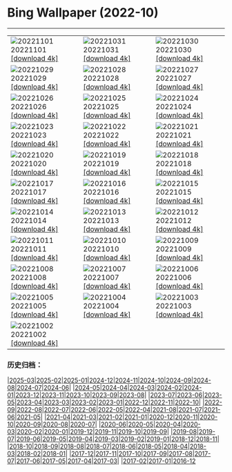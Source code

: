 # Bing Wallpaper (2022-10)
**************

<table><tr><td><img src="https://www.bing.com/th?id=OHR.SmilingPunpkins2022_ZH-CN6763384812_1920x1080.jpg" alt="20221101"> 20221101 <a href="https://www.bing.com/th?id=OHR.SmilingPunpkins2022_ZH-CN6763384812_UHD.jpg">[download 4k]</a></td><td><img src="https://www.bing.com/th?id=OHR.WychwoodForest_ZH-CN6560180288_1920x1080.jpg" alt="20221031"> 20221031 <a href="https://www.bing.com/th?id=OHR.WychwoodForest_ZH-CN6560180288_UHD.jpg">[download 4k]</a></td><td><img src="https://www.bing.com/th?id=OHR.SealRiver_ZH-CN6334858649_1920x1080.jpg" alt="20221030"> 20221030 <a href="https://www.bing.com/th?id=OHR.SealRiver_ZH-CN6334858649_UHD.jpg">[download 4k]</a></td></tr><tr><td><img src="https://www.bing.com/th?id=OHR.SeaAngel_ZH-CN6176844066_1920x1080.jpg" alt="20221029"> 20221029 <a href="https://www.bing.com/th?id=OHR.SeaAngel_ZH-CN6176844066_UHD.jpg">[download 4k]</a></td><td><img src="https://www.bing.com/th?id=OHR.FrankensteinFriday_ZH-CN5814917673_1920x1080.jpg" alt="20221028"> 20221028 <a href="https://www.bing.com/th?id=OHR.FrankensteinFriday_ZH-CN5814917673_UHD.jpg">[download 4k]</a></td><td><img src="https://www.bing.com/th?id=OHR.BridgeofSighs_ZH-CN5414607871_1920x1080.jpg" alt="20221027"> 20221027 <a href="https://www.bing.com/th?id=OHR.BridgeofSighs_ZH-CN5414607871_UHD.jpg">[download 4k]</a></td></tr><tr><td><img src="https://www.bing.com/th?id=OHR.BrockenSpecter_ZH-CN5278743909_1920x1080.jpg" alt="20221026"> 20221026 <a href="https://www.bing.com/th?id=OHR.BrockenSpecter_ZH-CN5278743909_UHD.jpg">[download 4k]</a></td><td><img src="https://www.bing.com/th?id=OHR.OrcusMouth_ZH-CN7303142999_1920x1080.jpg" alt="20221025"> 20221025 <a href="https://www.bing.com/th?id=OHR.OrcusMouth_ZH-CN7303142999_UHD.jpg">[download 4k]</a></td><td><img src="https://www.bing.com/th?id=OHR.MarienburgZell_ZH-CN4562312386_1920x1080.jpg" alt="20221024"> 20221024 <a href="https://www.bing.com/th?id=OHR.MarienburgZell_ZH-CN4562312386_UHD.jpg">[download 4k]</a></td></tr><tr><td><img src="https://www.bing.com/th?id=OHR.Knobbelzwaan_ZH-CN4850245302_1920x1080.jpg" alt="20221023"> 20221023 <a href="https://www.bing.com/th?id=OHR.Knobbelzwaan_ZH-CN4850245302_UHD.jpg">[download 4k]</a></td><td><img src="https://www.bing.com/th?id=OHR.KarstMountains_ZH-CN4719178982_1920x1080.jpg" alt="20221022"> 20221022 <a href="https://www.bing.com/th?id=OHR.KarstMountains_ZH-CN4719178982_UHD.jpg">[download 4k]</a></td><td><img src="https://www.bing.com/th?id=OHR.GeorgiaCypress_ZH-CN3705257154_1920x1080.jpg" alt="20221021"> 20221021 <a href="https://www.bing.com/th?id=OHR.GeorgiaCypress_ZH-CN3705257154_UHD.jpg">[download 4k]</a></td></tr><tr><td><img src="https://www.bing.com/th?id=OHR.SlothDay_ZH-CN4945330735_1920x1080.jpg" alt="20221020"> 20221020 <a href="https://www.bing.com/th?id=OHR.SlothDay_ZH-CN4945330735_UHD.jpg">[download 4k]</a></td><td><img src="https://www.bing.com/th?id=OHR.WartburgCastle_ZH-CN4201605751_1920x1080.jpg" alt="20221019"> 20221019 <a href="https://www.bing.com/th?id=OHR.WartburgCastle_ZH-CN4201605751_UHD.jpg">[download 4k]</a></td><td><img src="https://www.bing.com/th?id=OHR.BridalVeilFalls_ZH-CN3954641670_1920x1080.jpg" alt="20221018"> 20221018 <a href="https://www.bing.com/th?id=OHR.BridalVeilFalls_ZH-CN3954641670_UHD.jpg">[download 4k]</a></td></tr><tr><td><img src="https://www.bing.com/th?id=OHR.SwedenOwl_ZH-CN6960032096_1920x1080.jpg" alt="20221017"> 20221017 <a href="https://www.bing.com/th?id=OHR.SwedenOwl_ZH-CN6960032096_UHD.jpg">[download 4k]</a></td><td><img src="https://www.bing.com/th?id=OHR.PrinceChristianSound_ZH-CN0274463143_1920x1080.jpg" alt="20221016"> 20221016 <a href="https://www.bing.com/th?id=OHR.PrinceChristianSound_ZH-CN0274463143_UHD.jpg">[download 4k]</a></td><td><img src="https://www.bing.com/th?id=OHR.NaqsheRustam_ZH-CN9695151436_1920x1080.jpg" alt="20221015"> 20221015 <a href="https://www.bing.com/th?id=OHR.NaqsheRustam_ZH-CN9695151436_UHD.jpg">[download 4k]</a></td></tr><tr><td><img src="https://www.bing.com/th?id=OHR.RioArazas_ZH-CN9451571402_1920x1080.jpg" alt="20221014"> 20221014 <a href="https://www.bing.com/th?id=OHR.RioArazas_ZH-CN9451571402_UHD.jpg">[download 4k]</a></td><td><img src="https://www.bing.com/th?id=OHR.AlaskaMoose_ZH-CN9148253690_1920x1080.jpg" alt="20221013"> 20221013 <a href="https://www.bing.com/th?id=OHR.AlaskaMoose_ZH-CN9148253690_UHD.jpg">[download 4k]</a></td><td><img src="https://www.bing.com/th?id=OHR.AmmoniteGraveyard_ZH-CN8904427525_1920x1080.jpg" alt="20221012"> 20221012 <a href="https://www.bing.com/th?id=OHR.AmmoniteGraveyard_ZH-CN8904427525_UHD.jpg">[download 4k]</a></td></tr><tr><td><img src="https://www.bing.com/th?id=OHR.TortulaMoss_ZH-CN8695265186_1920x1080.jpg" alt="20221011"> 20221011 <a href="https://www.bing.com/th?id=OHR.TortulaMoss_ZH-CN8695265186_UHD.jpg">[download 4k]</a></td><td><img src="https://www.bing.com/th?id=OHR.ValvestinoDam_ZH-CN8397604653_1920x1080.jpg" alt="20221010"> 20221010 <a href="https://www.bing.com/th?id=OHR.ValvestinoDam_ZH-CN8397604653_UHD.jpg">[download 4k]</a></td><td><img src="https://www.bing.com/th?id=OHR.ChukchiSea_ZH-CN7218471261_1920x1080.jpg" alt="20221009"> 20221009 <a href="https://www.bing.com/th?id=OHR.ChukchiSea_ZH-CN7218471261_UHD.jpg">[download 4k]</a></td></tr><tr><td><img src="https://www.bing.com/th?id=OHR.GlassOctopus_ZH-CN6853414529_1920x1080.jpg" alt="20221008"> 20221008 <a href="https://www.bing.com/th?id=OHR.GlassOctopus_ZH-CN6853414529_UHD.jpg">[download 4k]</a></td><td><img src="https://www.bing.com/th?id=OHR.WindermereHills_ZH-CN6614218161_1920x1080.jpg" alt="20221007"> 20221007 <a href="https://www.bing.com/th?id=OHR.WindermereHills_ZH-CN6614218161_UHD.jpg">[download 4k]</a></td><td><img src="https://www.bing.com/th?id=OHR.BayofBiscay_ZH-CN6002214693_1920x1080.jpg" alt="20221006"> 20221006 <a href="https://www.bing.com/th?id=OHR.BayofBiscay_ZH-CN6002214693_UHD.jpg">[download 4k]</a></td></tr><tr><td><img src="https://www.bing.com/th?id=OHR.FlamingoTeacher_ZH-CN5688509752_1920x1080.jpg" alt="20221005"> 20221005 <a href="https://www.bing.com/th?id=OHR.FlamingoTeacher_ZH-CN5688509752_UHD.jpg">[download 4k]</a></td><td><img src="https://www.bing.com/th?id=OHR.ChongyangFestival_ZH-CN5260976551_1920x1080.jpg" alt="20221004"> 20221004 <a href="https://www.bing.com/th?id=OHR.ChongyangFestival_ZH-CN5260976551_UHD.jpg">[download 4k]</a></td><td><img src="https://www.bing.com/th?id=OHR.FairyGlen_ZH-CN4521633106_1920x1080.jpg" alt="20221003"> 20221003 <a href="https://www.bing.com/th?id=OHR.FairyGlen_ZH-CN4521633106_UHD.jpg">[download 4k]</a></td></tr><tr><td><img src="https://www.bing.com/th?id=OHR.LacChesserys_ZH-CN4136691056_1920x1080.jpg" alt="20221002"> 20221002 <a href="https://www.bing.com/th?id=OHR.LacChesserys_ZH-CN4136691056_UHD.jpg">[download 4k]</a></td><td></td><td></td></tr></table>

### 历史归档：

|[2025-03](/../2025-03/2025-03.md)|[2025-02](/../2025-02/2025-02.md)|[2025-01](/../2025-01/2025-01.md)|[2024-12](/../2024-12/2024-12.md)|[2024-11](/../2024-11/2024-11.md)|[2024-10](/../2024-10/2024-10.md)|[2024-09](/../2024-09/2024-09.md)|[2024-08](/../2024-08/2024-08.md)|[2024-07](/../2024-07/2024-07.md)|[2024-06](/../2024-06/2024-06.md)|
|[2024-05](/../2024-05/2024-05.md)|[2024-04](/../2024-04/2024-04.md)|[2024-03](/../2024-03/2024-03.md)|[2024-02](/../2024-02/2024-02.md)|[2024-01](/../2024-01/2024-01.md)|[2023-12](/../2023-12/2023-12.md)|[2023-11](/../2023-11/2023-11.md)|[2023-10](/../2023-10/2023-10.md)|[2023-09](/../2023-09/2023-09.md)|[2023-08](/../2023-08/2023-08.md)|
|[2023-07](/../2023-07/2023-07.md)|[2023-06](/../2023-06/2023-06.md)|[2023-05](/../2023-05/2023-05.md)|[2023-04](/../2023-04/2023-04.md)|[2023-03](/../2023-03/2023-03.md)|[2023-02](/../2023-02/2023-02.md)|[2023-01](/../2023-01/2023-01.md)|[2022-12](/../2022-12/2022-12.md)|[2022-11](/../2022-11/2022-11.md)|[2022-10](/2022-10.md)|
|[2022-09](/../2022-09/2022-09.md)|[2022-08](/../2022-08/2022-08.md)|[2022-07](/../2022-07/2022-07.md)|[2022-06](/../2022-06/2022-06.md)|[2022-05](/../2022-05/2022-05.md)|[2022-04](/../2022-04/2022-04.md)|[2021-08](/../2021-08/2021-08.md)|[2021-07](/../2021-07/2021-07.md)|[2021-06](/../2021-06/2021-06.md)|[2021-05](/../2021-05/2021-05.md)|
|[2021-04](/../2021-04/2021-04.md)|[2021-03](/../2021-03/2021-03.md)|[2021-02](/../2021-02/2021-02.md)|[2021-01](/../2021-01/2021-01.md)|[2020-12](/../2020-12/2020-12.md)|[2020-11](/../2020-11/2020-11.md)|[2020-10](/../2020-10/2020-10.md)|[2020-09](/../2020-09/2020-09.md)|[2020-08](/../2020-08/2020-08.md)|[2020-07](/../2020-07/2020-07.md)|
|[2020-06](/../2020-06/2020-06.md)|[2020-05](/../2020-05/2020-05.md)|[2020-04](/../2020-04/2020-04.md)|[2020-03](/../2020-03/2020-03.md)|[2020-02](/../2020-02/2020-02.md)|[2020-01](/../2020-01/2020-01.md)|[2019-12](/../2019-12/2019-12.md)|[2019-11](/../2019-11/2019-11.md)|[2019-10](/../2019-10/2019-10.md)|[2019-09](/../2019-09/2019-09.md)|
|[2019-08](/../2019-08/2019-08.md)|[2019-07](/../2019-07/2019-07.md)|[2019-06](/../2019-06/2019-06.md)|[2019-05](/../2019-05/2019-05.md)|[2019-04](/../2019-04/2019-04.md)|[2019-03](/../2019-03/2019-03.md)|[2019-02](/../2019-02/2019-02.md)|[2019-01](/../2019-01/2019-01.md)|[2018-12](/../2018-12/2018-12.md)|[2018-11](/../2018-11/2018-11.md)|
|[2018-10](/../2018-10/2018-10.md)|[2018-09](/../2018-09/2018-09.md)|[2018-08](/../2018-08/2018-08.md)|[2018-07](/../2018-07/2018-07.md)|[2018-06](/../2018-06/2018-06.md)|[2018-05](/../2018-05/2018-05.md)|[2018-04](/../2018-04/2018-04.md)|[2018-03](/../2018-03/2018-03.md)|[2018-02](/../2018-02/2018-02.md)|[2018-01](/../2018-01/2018-01.md)|
|[2017-12](/../2017-12/2017-12.md)|[2017-11](/../2017-11/2017-11.md)|[2017-10](/../2017-10/2017-10.md)|[2017-09](/../2017-09/2017-09.md)|[2017-08](/../2017-08/2017-08.md)|[2017-07](/../2017-07/2017-07.md)|[2017-06](/../2017-06/2017-06.md)|[2017-05](/../2017-05/2017-05.md)|[2017-04](/../2017-04/2017-04.md)|[2017-03](/../2017-03/2017-03.md)|
|[2017-02](/../2017-02/2017-02.md)|[2017-01](/../2017-01/2017-01.md)|[2016-12](/../2016-12/2016-12.md)